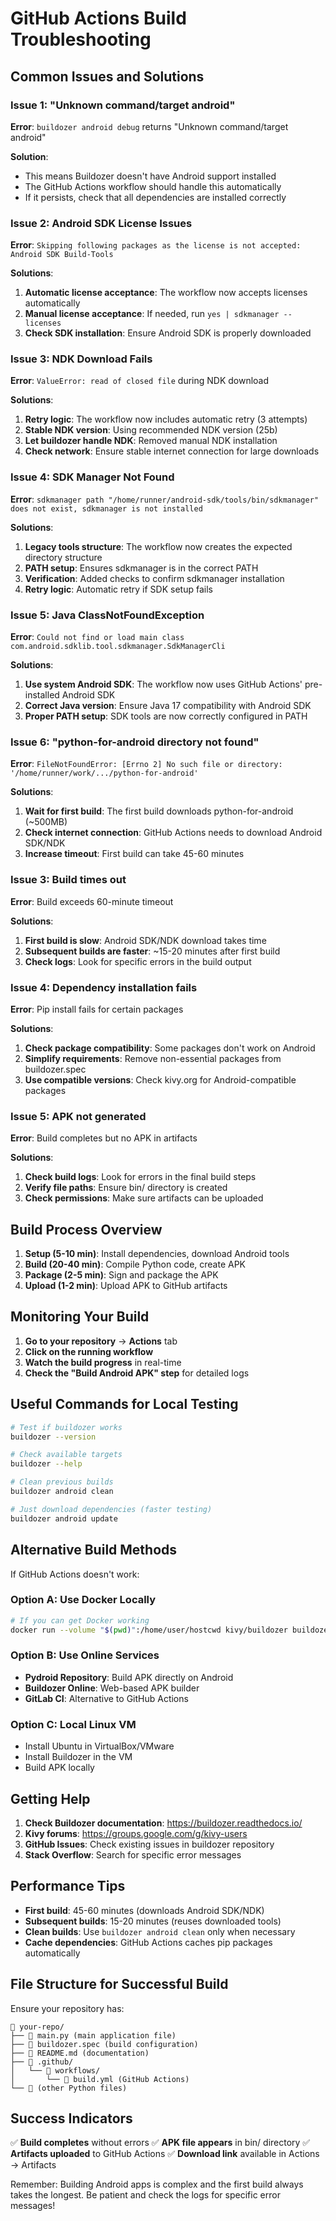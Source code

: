 # GitHub Actions Build Troubleshooting

## Common Issues and Solutions

### Issue 1: "Unknown command/target android"
**Error**: `buildozer android debug` returns "Unknown command/target android"

**Solution**:
- This means Buildozer doesn't have Android support installed
- The GitHub Actions workflow should handle this automatically
- If it persists, check that all dependencies are installed correctly

### Issue 2: Android SDK License Issues
**Error**: `Skipping following packages as the license is not accepted: Android SDK Build-Tools`

**Solutions**:
1. **Automatic license acceptance**: The workflow now accepts licenses automatically
2. **Manual license acceptance**: If needed, run `yes | sdkmanager --licenses`
3. **Check SDK installation**: Ensure Android SDK is properly downloaded

### Issue 3: NDK Download Fails
**Error**: `ValueError: read of closed file` during NDK download

**Solutions**:
1. **Retry logic**: The workflow now includes automatic retry (3 attempts)
2. **Stable NDK version**: Using recommended NDK version (25b)
3. **Let buildozer handle NDK**: Removed manual NDK installation
4. **Check network**: Ensure stable internet connection for large downloads

### Issue 4: SDK Manager Not Found
**Error**: `sdkmanager path "/home/runner/android-sdk/tools/bin/sdkmanager" does not exist, sdkmanager is not installed`

**Solutions**:
1. **Legacy tools structure**: The workflow now creates the expected directory structure
2. **PATH setup**: Ensures sdkmanager is in the correct PATH
3. **Verification**: Added checks to confirm sdkmanager installation
4. **Retry logic**: Automatic retry if SDK setup fails

### Issue 5: Java ClassNotFoundException
**Error**: `Could not find or load main class com.android.sdklib.tool.sdkmanager.SdkManagerCli`

**Solutions**:
1. **Use system Android SDK**: The workflow now uses GitHub Actions' pre-installed Android SDK
2. **Correct Java version**: Ensure Java 17 compatibility with Android SDK
3. **Proper PATH setup**: SDK tools are now correctly configured in PATH

### Issue 6: "python-for-android directory not found"
**Error**: `FileNotFoundError: [Errno 2] No such file or directory: '/home/runner/work/.../python-for-android'`

**Solutions**:
1. **Wait for first build**: The first build downloads python-for-android (~500MB)
2. **Check internet connection**: GitHub Actions needs to download Android SDK/NDK
3. **Increase timeout**: First build can take 45-60 minutes

### Issue 3: Build times out
**Error**: Build exceeds 60-minute timeout

**Solutions**:
1. **First build is slow**: Android SDK/NDK download takes time
2. **Subsequent builds are faster**: ~15-20 minutes after first build
3. **Check logs**: Look for specific errors in the build output

### Issue 4: Dependency installation fails
**Error**: Pip install fails for certain packages

**Solutions**:
1. **Check package compatibility**: Some packages don't work on Android
2. **Simplify requirements**: Remove non-essential packages from buildozer.spec
3. **Use compatible versions**: Check kivy.org for Android-compatible packages

### Issue 5: APK not generated
**Error**: Build completes but no APK in artifacts

**Solutions**:
1. **Check build logs**: Look for errors in the final build steps
2. **Verify file paths**: Ensure bin/ directory is created
3. **Check permissions**: Make sure artifacts can be uploaded

## Build Process Overview

1. **Setup (5-10 min)**: Install dependencies, download Android tools
2. **Build (20-40 min)**: Compile Python code, create APK
3. **Package (2-5 min)**: Sign and package the APK
4. **Upload (1-2 min)**: Upload APK to GitHub artifacts

## Monitoring Your Build

1. **Go to your repository** → **Actions** tab
2. **Click on the running workflow**
3. **Watch the build progress** in real-time
4. **Check the "Build Android APK" step** for detailed logs

## Useful Commands for Local Testing

```bash
# Test if buildozer works
buildozer --version

# Check available targets
buildozer --help

# Clean previous builds
buildozer android clean

# Just download dependencies (faster testing)
buildozer android update
```

## Alternative Build Methods

If GitHub Actions doesn't work:

### Option A: Use Docker Locally
```bash
# If you can get Docker working
docker run --volume "$(pwd)":/home/user/hostcwd kivy/buildozer buildozer android debug
```

### Option B: Use Online Services
- **Pydroid Repository**: Build APK directly on Android
- **Buildozer Online**: Web-based APK builder
- **GitLab CI**: Alternative to GitHub Actions

### Option C: Local Linux VM
- Install Ubuntu in VirtualBox/VMware
- Install Buildozer in the VM
- Build APK locally

## Getting Help

1. **Check Buildozer documentation**: https://buildozer.readthedocs.io/
2. **Kivy forums**: https://groups.google.com/g/kivy-users
3. **GitHub Issues**: Check existing issues in buildozer repository
4. **Stack Overflow**: Search for specific error messages

## Performance Tips

- **First build**: 45-60 minutes (downloads Android SDK/NDK)
- **Subsequent builds**: 15-20 minutes (reuses downloaded tools)
- **Clean builds**: Use `buildozer android clean` only when necessary
- **Cache dependencies**: GitHub Actions caches pip packages automatically

## File Structure for Successful Build

Ensure your repository has:
```
📁 your-repo/
├── 📄 main.py (main application file)
├── 📄 buildozer.spec (build configuration)
├── 📄 README.md (documentation)
├── 📁 .github/
│   └── 📁 workflows/
│       └── 📄 build.yml (GitHub Actions)
└── 📄 (other Python files)
```

## Success Indicators

✅ **Build completes** without errors
✅ **APK file appears** in bin/ directory
✅ **Artifacts uploaded** to GitHub Actions
✅ **Download link** available in Actions → Artifacts

Remember: Building Android apps is complex and the first build always takes the longest. Be patient and check the logs for specific error messages!